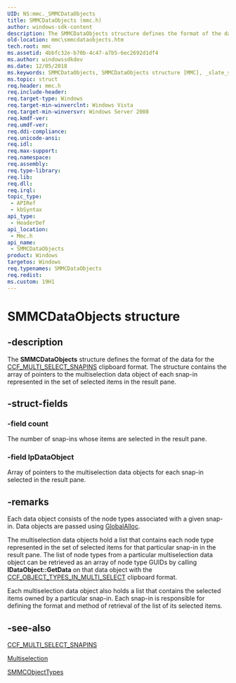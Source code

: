 ```yaml
---
UID: NS:mmc._SMMCDataObjects
title: SMMCDataObjects (mmc.h)
author: windows-sdk-content
description: The SMMCDataObjects structure defines the format of the data for the CCF_MULTI_SELECT_SNAPINS clipboard format.
old-location: mmc\smmcdataobjects.htm
tech.root: mmc
ms.assetid: 4bbfc32e-b70b-4c47-a7b5-6ec2692d1df4
ms.author: windowssdkdev
ms.date: 12/05/2018
ms.keywords: SMMCDataObjects, SMMCDataObjects structure [MMC], _slate_smmcdataobjects, mmc.smmcdataobjects, mmc/SMMCDataObjects
ms.topic: struct
req.header: mmc.h
req.include-header: 
req.target-type: Windows
req.target-min-winverclnt: Windows Vista
req.target-min-winversvr: Windows Server 2008
req.kmdf-ver: 
req.umdf-ver: 
req.ddi-compliance: 
req.unicode-ansi: 
req.idl: 
req.max-support: 
req.namespace: 
req.assembly: 
req.type-library: 
req.lib: 
req.dll: 
req.irql: 
topic_type:
 - APIRef
 - kbSyntax
api_type:
 - HeaderDef
api_location:
 - Mmc.h
api_name:
 - SMMCDataObjects
product: Windows
targetos: Windows
req.typenames: SMMCDataObjects
req.redist: 
ms.custom: 19H1
---
```


# SMMCDataObjects structure


## -description


The 
<b>SMMCDataObjects</b> structure defines the format of the data for the 
<a href="https://docs.microsoft.com/previous-versions/windows/desktop/mmc/ccf-multi-select-snapins">CCF_MULTI_SELECT_SNAPINS</a> clipboard format. The structure contains the array of pointers to the multiselection data object of each snap-in represented in the set of selected items in the result pane.


## -struct-fields




### -field count

The number of snap-ins whose items are selected in the result pane.


### -field lpDataObject

Array of pointers to the multiselection data objects for each snap-in selected in the result pane.


## -remarks



Each data object consists of the node types associated with a given snap-in. Data objects are passed using 
<a href="https://docs.microsoft.com/windows/desktop/api/winbase/nf-winbase-globalalloc">GlobalAlloc</a>.

The multiselection data objects hold a list that contains each node type represented in the set of selected items for that particular snap-in in the result pane. The list of node types from a particular multiselection data object can be retrieved as an array of node type GUIDs by calling <b>IDataObject::GetData</b> on that data object with the 
<a href="https://docs.microsoft.com/previous-versions/windows/desktop/mmc/ccf-object-types-in-multi-select">CCF_OBJECT_TYPES_IN_MULTI_SELECT</a> clipboard format.

Each multiselection data object also holds a list that contains the selected items owned by a particular snap-in. Each snap-in is responsible for defining the format and method of retrieval of the list of its selected items.




## -see-also




<a href="https://docs.microsoft.com/previous-versions/windows/desktop/mmc/ccf-multi-select-snapins">CCF_MULTI_SELECT_SNAPINS</a>



<a href="https://docs.microsoft.com/previous-versions/windows/desktop/mmc/multiselection">Multiselection</a>



<a href="https://docs.microsoft.com/windows/desktop/api/mmc/ns-mmc-smmcobjecttypes">SMMCObjectTypes</a>
 

 

